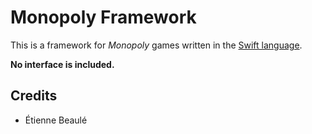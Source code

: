 # Monopoly Framework

This is a framework for *Monopoly* games written in the [Swift language](https://developer.apple.com/swift/).

**No interface is included.**

## Credits

* Étienne Beaulé